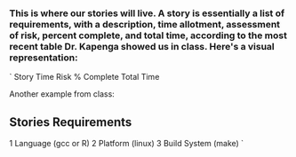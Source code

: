 <h3>This is where our stories will live. A story is essentially a list of requirements, with a description, time allotment, assessment of risk, percent complete, and total time, according to the most recent table Dr. Kapenga showed us in class.  Here's a visual representation:</h3>
`
Story     Time      Risk	    % Complete	    Total Time

Another example from class:

Stories	Requirements
---------------------------
1		      Language (gcc or R)
2		      Platform (linux)
3		      Build System (make)
`
